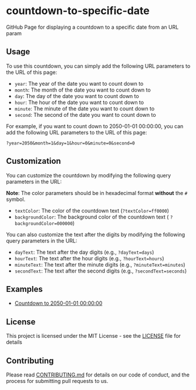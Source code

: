 # countdown-to-specific-date

GitHub Page for displaying a countdown to a specific date from an URL param

## Usage

To use this countdown, you can simply add the following URL parameters to the URL of this page:

- `year`: The year of the date you want to count down to
- `month`: The month of the date you want to count down to
- `day`: The day of the date you want to count down to
- `hour`: The hour of the date you want to count down to
- `minute`: The minute of the date you want to count down to
- `second`: The second of the date you want to count down to

For example, if you want to count down to 2050-01-01 00:00:00, you can add the following URL parameters to the URL of this page:

```
?year=2050&month=1&day=1&hour=0&minute=0&second=0
```

## Customization

You can customize the countdown by modifying the following query parameters in the URL:

**Note**: The color parameters should be in hexadecimal format **without** the `#` symbol.

- `textColor`: The color of the countdown text (`?textColor=ff0000`)
- `backgroundColor`: The background color of the countdown text ( `?backgroundColor=000000`)

You can also customize the text after the digits by modifying the following query parameters in the URL:

- `dayText`: The text after the day digits (e.g., `?dayText=days`)
- `hourText`: The text after the hour digits (e.g., `?hourText=hours`)
- `minuteText`: The text after the minute digits (e.g., `?minuteText=minutes`)
- `secondText`: The text after the second digits (e.g., `?secondText=seconds`)

## Examples

- [Countdown to 2050-01-01 00:00:00](https://coolusahd.github.io/countdown-to-specific-date?year=2050&month=1&day=1&hour=0&minute=0&second=0&textColor=fff&backgroundColor=000&dayText=days&hourText=hours&minuteText=minutes&secondText=seconds)

## License

This project is licensed under the MIT License - see the [LICENSE](LICENSE) file for details

## Contributing

Please read [CONTRIBUTING.md](CONTRIBUTING.md) for details on our code of conduct, and the process for submitting pull requests to us.
